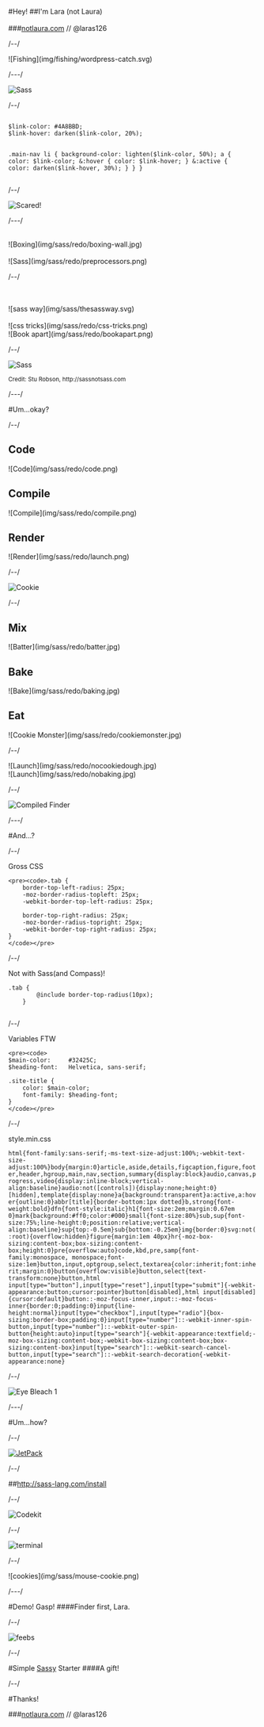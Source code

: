 
#<span class="fragment">Hey!</span>
##<span class="fragment">I'm <span class="special">Lara</span></span> <span class="fragment">(not Laura)</span>
<br>
<br>
###<span class="fragment">[notlaura.com](http://notlaura.com) <span class="grey">//</span> @laras126</span>

/--/

<div class="illustration unstyle-img">![Fishing](img/fishing/wordpress-catch.svg)</div>

/---/

<span class="unstyle-img">![Sass](img/sass/sass-logo.png)</span>

/--/

<div class="tencol last small-code">
<pre><code class="lang-scss">
$link-color: #4A8BBD;
$link-hover: darken($link-color, 20%);

.main-nav li {
	background-color: lighten($link-color, 50%);
	a {
		color: $link-color;
		&:hover {
			color: $link-hover;
		}
		&:active {
			color: darken($link-hover, 30%);
		}
	}
}</code></pre>
</div>

/--/

<img src="img/sass/scared.png" alt="Scared!" class="unstyle-img smaller-img">

/---/
<!-- ********** -->
<!-- Background -->
<!-- ********** -->

<div class="unstyle-img">
	<div class="threecol">&nbsp;</div>
	<div class="sixcol">
	![Boxing](img/sass/redo/boxing-wall.jpg)
	</div>
	<div class="threecol">&nbsp;</div>
</div>
<div class="unstyle-img fade-in fragment">
	![Sass](img/sass/redo/preprocessors.png)
</div>

/--/

<div class="sixcol unstyle-img">
<br>
<br>
![sass way](img/sass/thesassway.svg)
<br>
<br>
![css tricks](img/sass/redo/css-tricks.png)
</div>
<div class="sixcol">
<span class="unstyle-img">![Book apart](img/sass/redo/bookapart.png)</span>
</div>

/--/

<span class="unstyle-img">![Sass](img/sass/SassnotSASS.jpg)</span>
<div class="text-center">
<small>Credit: Stu Robson, http://sassnotsass.com</small>
</div>


/---/


#Um...<span class="fragment">okay<span class="special">?</span></span>

/--/
<!-- ************** -->
<!-- 2. If code was a cookie... -->
<!-- ************** -->

<div class="fourcol fragment">
	<h2>Code</h2>
	<span class="unstyle-img">![Code](img/sass/redo/code.png)</span>
</div>

<div class="fourcol fragment">
	<h2>Compile</h2>
	<span class="unstyle-img">![Compile](img/sass/redo/compile.png)</span>
</div>

<div class="fourcol fragment">
	<h2>Render</h2>
	<span class="unstyle-img">![Render](img/sass/redo/launch.png)</span>
</div>

/--/

<span class="unstyle-img fragment">![Cookie](img/sass/redo/cookie.png)</span>

/--/

<div class="fourcol">
	<h2>Mix</h2>
	<span class="unstyle-img">![Batter](img/sass/redo/batter.jpg)</span>
</div>


<div class="fourcol fragment">
	<h2>Bake</h2>
	<span class="unstyle-img">![Bake](img/sass/redo/baking.jpg)</span>
</div>


<div class="fourcol fragment">
	<h2>Eat</h2>
	<span class="unstyle-img">![Cookie Monster](img/sass/redo/cookiemonster.jpg)</span>
</div>

/--/

<div class="sixcol">
	<span class="unstyle-img">![Launch](img/sass/redo/nocookiedough.jpg)</span>
</div>

<div class="sixcol fragment">
	<span class="unstyle-img">![Launch](img/sass/redo/nobaking.jpg)</span>
</div>

/--/

<span class="unstyle-img">![Compiled Finder](img/sass/compile-finder.png)</span>

/---/

#And...<span class="special fragment">?</span>

/--/


<!-- *********** -->
<!-- Why should I learn this? -->
<!-- *********** -->


<div class="elevencol last">
	<p class="code-title"><span class="special">Gross</span> CSS</p>

	<pre><code>.tab {
		border-top-left-radius: 25px;
		-moz-border-radius-topleft: 25px;
		-webkit-border-top-left-radius: 25px;

		border-top-right-radius: 25px;
		-moz-border-radius-topright: 25px;
		-webkit-border-top-right-radius: 25px;
	}
	</code></pre>
</div>

/--/

<div class="elevencol last">
	<div class="small-code">
	<p class="code-title">Not with <span class="special">Sass</span>(and Compass)!</p>
	</div>
	<pre><code>.tab {
		@include border-top-radius(10px);
	}
	</code></pre>
	</div>
</div>

/--/

<div class="elevencol last">
	<p class="code-title"><span class="special">Variables</span> FTW</p>

	<pre><code>
	$main-color:  	 #32425C;
	$heading-font: 	 Helvetica, sans-serif;

	.site-title {
		color: $main-color;
		font-family: $heading-font;
	}
	</code></pre>
</div>

/--/

<div class="small-code">
<p class="code-title">style.<span class="special">min</span>.css</p>
<pre><code style="word-wrap:break-word;">html{font-family:sans-serif;-ms-text-size-adjust:100%;-webkit-text-size-adjust:100%}body{margin:0}article,aside,details,figcaption,figure,footer,header,hgroup,main,nav,section,summary{display:block}audio,canvas,progress,video{display:inline-block;vertical-align:baseline}audio:not([controls]){display:none;height:0}[hidden],template{display:none}a{background:transparent}a:active,a:hover{outline:0}abbr[title]{border-bottom:1px dotted}b,strong{font-weight:bold}dfn{font-style:italic}h1{font-size:2em;margin:0.67em 0}mark{background:#ff0;color:#000}small{font-size:80%}sub,sup{font-size:75%;line-height:0;position:relative;vertical-align:baseline}sup{top:-0.5em}sub{bottom:-0.25em}img{border:0}svg:not(:root){overflow:hidden}figure{margin:1em 40px}hr{-moz-box-sizing:content-box;box-sizing:content-box;height:0}pre{overflow:auto}code,kbd,pre,samp{font-family:monospace, monospace;font-size:1em}button,input,optgroup,select,textarea{color:inherit;font:inherit;margin:0}button{overflow:visible}button,select{text-transform:none}button,html input[type="button"],input[type="reset"],input[type="submit"]{-webkit-appearance:button;cursor:pointer}button[disabled],html input[disabled]{cursor:default}button::-moz-focus-inner,input::-moz-focus-inner{border:0;padding:0}input{line-height:normal}input[type="checkbox"],input[type="radio"]{box-sizing:border-box;padding:0}input[type="number"]::-webkit-inner-spin-button,input[type="number"]::-webkit-outer-spin-button{height:auto}input[type="search"]{-webkit-appearance:textfield;-moz-box-sizing:content-box;-webkit-box-sizing:content-box;box-sizing:content-box}input[type="search"]::-webkit-search-cancel-button,input[type="search"]::-webkit-search-decoration{-webkit-appearance:none}</code></pre>
</div>

/--/

![Eye Bleach 1](img/sass/feebs1.png)

/---/


<!-- ********** -->
<!-- Installing -->
<!-- ********** -->

#Um...<span class="fragment">how<span class="special">?</span></span>

/--/

<a href="http://jetpack.me/support/custom-css/" target="blank">![JetPack](img/sass/edit-css.png)</a>

/--/

##http://sass-lang.com/install

/--/

![Codekit](img/sass/codekit.png)

/--/

![terminal](img/sass/terminal.png)

/--/

<div class="unstyle-img">![cookies](img/sass/mouse-cookie.png)</div>

/---/

<!-- ************* -->
<!-- Demo -->
<!-- ************* -->

#Demo! Gasp!
####<span class="fragment">Finder first, Lara.</span>

/--/

![feebs](img/sass/feebs5.png)

/--/

#Simple [Sassy](https://github.com/laras126/simple-sassy-starter) Starter
####A gift!

/--/

#Thanks!

###[notlaura.com](http://notlaura.com) <span class="grey">//</span> @laras126